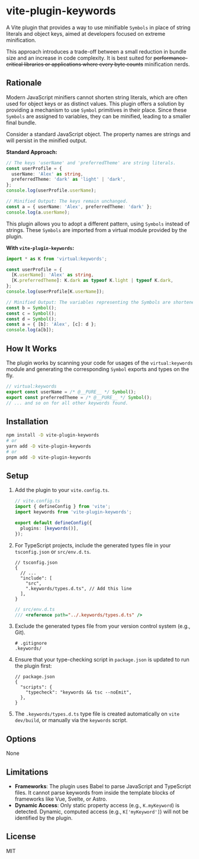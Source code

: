 # vite-plugin-keywords

A Vite plugin that provides a way to use minifiable `Symbols` in place of string literals and object keys, aimed at developers focused on extreme minification.

This approach introduces a trade-off between a small reduction in bundle size and an increase in code complexity. It is best suited for ~~performance-critical libraries or applications where every byte counts~~ minification nerds.

## Rationale

Modern JavaScript minifiers cannot shorten string literals, which are often used for object keys or as distinct values. This plugin offers a solution by providing a mechanism to use `Symbol` primitives in their place. Since these `Symbols` are assigned to variables, they can be minified, leading to a smaller final bundle.

Consider a standard JavaScript object. The property names are strings and will persist in the minified output.

**Standard Approach:**

```ts
// The keys 'userName' and 'preferredTheme' are string literals.
const userProfile = {
  userName: 'Alex' as string,
  preferredTheme: 'dark' as 'light' | 'dark',
};
console.log(userProfile.userName);

// Minified Output: The keys remain unchanged.
const a = { userName: 'Alex', preferredTheme: 'dark' };
console.log(a.userName);
```

This plugin allows you to adopt a different pattern, using `Symbols` instead of strings. These `Symbols` are imported from a virtual module provided by the plugin.

**With `vite-plugin-keywords`:**

```ts
import * as K from 'virtual:keywords';

const userProfile = {
  [K.userName]: 'Alex' as string,
  [K.preferredTheme]: K.dark as typeof K.light | typeof K.dark,
};
console.log(userProfile[K.userName]);

// Minified Output: The variables representing the Symbols are shortened.
const b = Symbol();
const c = Symbol();
const d = Symbol();
const a = { [b]: 'Alex', [c]: d };
console.log(a[b]);
```

## How It Works

The plugin works by scanning your code for usages of the `virtual:keywords` module and generating the corresponding `Symbol` exports and types on the fly.

```ts
// virtual:keywords
export const userName = /* @__PURE__ */ Symbol();
export const preferredTheme = /* @__PURE__ */ Symbol();
// ... and so on for all other keywords found.
```

## Installation

```bash
npm install -D vite-plugin-keywords
# or
yarn add -D vite-plugin-keywords
# or
pnpm add -D vite-plugin-keywords
```

## Setup

1.  Add the plugin to your `vite.config.ts`.

    ```ts
    // vite.config.ts
    import { defineConfig } from 'vite';
    import keywords from 'vite-plugin-keywords';

    export default defineConfig({
      plugins: [keywords()],
    });
    ```

2.  For TypeScript projects, include the generated types file in your `tsconfig.json` or `src/env.d.ts`.

    ```jsonc
    // tsconfig.json
    {
      // ...
      "include": [
        "src",
        ".keywords/types.d.ts", // Add this line
      ],
    }
    ```

    ```ts
    // src/env.d.ts
    /// <reference path="../.keywords/types.d.ts" />
    ```

3.  Exclude the generated types file from your version control system (e.g., Git).

    ```gitignore
    # .gitignore
    .keywords/
    ```

4.  Ensure that your type-checking script in `package.json` is updated to run the plugin first:

    ```jsonc
    // package.json
    {
      "scripts": {
        "typecheck": "keywords && tsc --noEmit",
      },
    }
    ```

5.  The `.keywords/types.d.ts` type file is created automatically on `vite dev/build`, or manually via the `keywords` script.

## Options

None

## Limitations

- **Frameworks**: The plugin uses Babel to parse JavaScript and TypeScript files. It cannot parse keywords from inside the template blocks of frameworks like Vue, Svelte, or Astro.
- **Dynamic Access**: Only static property access (e.g., `K.myKeyword`) is detected. Dynamic, computed access (e.g., `K['myKeyword']`) will not be identified by the plugin.

## License

MIT
